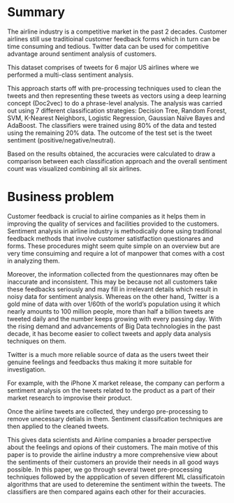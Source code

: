 # Summary

The airline industry is a competitive market in the past 2 decades. Customer airlines still use traditioinal customer feedback forms which in turn can be time consuming and tedious. Twitter data can be used for competitive advantage around sentiment analysis of customers. 

This dataset comprises of tweets for 6 major US airlines where we performed a multi-class sentiment analysis. 

This approach starts off with pre-processing techniques used to clean the tweets and then representing these tweets as vectors using a deep learning concept (Doc2vec) to do a phrase-level analysis. The analysis was carried out using 7 different classification strategies: Decision Tree, Random Forest, SVM, K-Nearest Neighbors, Logistic Regression, Gaussian Naïve Bayes and AdaBoost. The classifiers were trained using 80% of the data and tested using the remaining 20% data. The outcome of the test set is the tweet sentiment (positive/negative/neutral).

Based  on the results obtained, the accuracies were calculated to draw a comparison between each classification approach and the overall sentiment count was visualized combining all six airlines.

# Business problem 

Customer feedback is crucial to airline companies as it helps them in improving the quality of services and facilities provided to the customers. Sentiment analysis in airline industry is methodically done using traditional feedback methods that involve customer satistfaction questionares and forms. These procedures might seem quite simple on an overview but are very time consuiming and require a lot of manpower that comes with a cost in analyzing them. 

Moreover, the information collected from the questionnares may often be inaccurate and inconsistent.
This may be because not all customers take these feedbacks seriously and may fill in irrelevant details which result in noisy data for sentiment analysis. Whereas on the other hand, Twitter is a gold mine of data with over 1/60th of the world’s population using it which nearly amounts to 100 million people, more than half a billion tweets are tweeted daily and the number keeps growing with every passing day. With the rising demand and advancements of Big Data technologies in the past decade, it has become easier to collect tweets and apply data analysis techniques on them. 

Twitter is a much more reliable source of data as the users tweet their genuine feelings and feedbacks thus making it more suitable for investigation. 

For example, with the iPhone X market release, the company can perform a sentiment analysis on the tweets related to the product as a part of their market research to improvise their product. 

Once the airline tweets are collected, they undergo pre-processing to remove unecessary detials in them. Sentiment classifcation techniques are then applied to the cleaned tweets.

This gives data scientists and Airline companies a broader perspective about the feelings and opions of their customers. The main motive of this paper is to provide the airline industry a more comprehensive view about the sentiments of their customers an provide their needs in all good ways possible. In this paper, we go through several tweet pre-processing techniques followed by the appplication of seven different ML classificatoin algorithms that are used to deteremine the sentiment within the tweets. The classifiers are then compared agains each other for their accuracies. 
